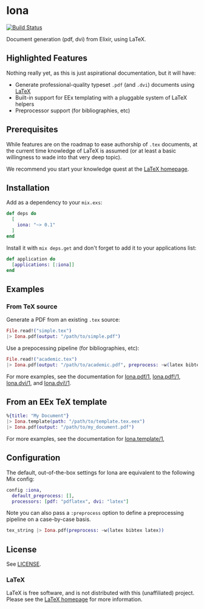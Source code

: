 Iona
====
[![Build Status](https://travis-ci.org/CargoSense/iona.svg?branch=master)](https://travis-ci.org/CargoSense/iona)

Document generation (pdf, dvi) from Elixir, using LaTeX.

## Highlighted Features

Nothing really yet, as this is just aspirational documentation, but it
will have:

* Generate professional-quality typeset `.pdf` (and `.dvi`) documents using
  [LaTeX](http://www.latex-project.org/)
* Built-in support for EEx templating with a pluggable system of LaTeX helpers
* Preprocessor support (for bibliographies, etc)

## Prerequisites

While features are on the roadmap to ease authorship of `.tex` documents,
at the current time knowledge of LaTeX is assumed (or at least a basic
willingness to wade into that very deep topic).

We recommend you start your knowledge quest at the
[LaTeX homepage](http://www.latex-project.org/).

## Installation

Add as a dependency to your `mix.exs`:

```elixir
def deps do
  [
    iona: "~> 0.1"
  ]
end
```

Install it with `mix deps.get` and don't forget to add it to your applications list:

```elixir
def application do
  [applications: [:iona]]
end
```

## Examples

### From TeX source

Generate a PDF from an existing `.tex` source:

```elixir
File.read!("simple.tex")
|> Iona.pdf(output: "/path/to/simple.pdf")
```

Use a prepocessing pipeline (for bibliographies, etc):

```elixir
File.read!("academic.tex")
|> Iona.pdf(output: "/path/to/academic.pdf", preprocess: ~w(latex bibtex latex))
```

For more examples, see the documentation for
[Iona.pdf/1](http://hexdocs.pm/iona/Iona.html#pdf/1),
[Iona.pdf!/1](http://hexdocs.pm/iona/Iona.html#pdf!/1),
[Iona.dvi/1](http://hexdocs.pm/iona/Iona.html#dvi/1), and
[Iona.dvi!/1](http://hexdocs.pm/iona/Iona.html#dvi!/1).

## From an EEx TeX template

```elixir
%{title: "My Document"}
|> Iona.template(path: "/path/to/template.tex.eex")
|> Iona.pdf(output: "/path/to/my_document.pdf")
```

For more examples, see the documentation for
[Iona.template/1](http://hexdocs.pm/iona/Iona.html#template/1),

## Configuration

The default, out-of-the-box settings for Iona are equivalent to the
following Mix config:

```elixir
config :iona,
  default_preprocess: [],
  processors: [pdf: "pdflatex", dvi: "latex"]
  ```

Note you can also pass a `:preprocess` option to define a preprocessing pipeline
on a case-by-case basis.

```elixir
tex_string |> Iona.pdf(preprocess: ~w(latex bibtex latex))
```

## License

See [LICENSE](./LICENSE).

### LaTeX

LaTeX is free software, and is not distributed with this (unaffiliated) project.
Please see the [LaTeX homepage](https://latex-project.org) for more information.

